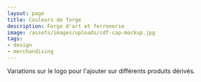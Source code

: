 ```yaml
---
layout: page
title: Couleurs de forge
description: Forge d'art et ferronerie
image: /assets/images/uploads/cdf-cap-mockup.jpg
tags:
- design
- merchandising
---
```

Variations sur le logo pour l'ajouter sur différents produits dérivés.
